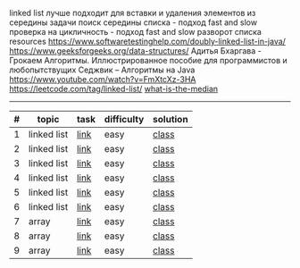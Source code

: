 linked list
лучше подходит для вставки и удаления элементов из середины
задачи
поиск середины списка - подход fast and slow
проверка на цикличность - подход fast and slow
разворот списка
resources
https://www.softwaretestinghelp.com/doubly-linked-list-in-java/
https://www.geeksforgeeks.org/data-structures/
Адитья Бхаргава - Грокаем Алгоритмы. Иллюстрированное пособие для программистов и любопытствущих
Седжвик – Алгоритмы на Java
https://www.youtube.com/watch?v=FmXtcXz-3HA
https://leetcode.com/tag/linked-list/
[what-is-the-median](https://www.investopedia.com/terms/m/median.asp#toc-what-is-the-median)

***

| # | topic       | task                                                                                     | difficulty | solution                                                                                                                     |
|---|-------------|------------------------------------------------------------------------------------------|------------|------------------------------------------------------------------------------------------------------------------------------|
| 1 | linked list | [link](https://leetcode.com/problems/remove-duplicates-from-sorted-list/)                | easy       | [class](linked-list/src/main/java/com/dev/learn/dsa/list/linked/leetcode/easy/RemoveDuplicatesFromSortedList.java)           |
| 2 | linked list | [link](https://leetcode.com/problems/middle-of-the-linked-list/)                         | easy       | [class](linked-list/src/main/java/com/dev/learn/dsa/list/linked/leetcode/easy/MiddleOfTheLinkedList.java)                    |
| 3 | linked list | [link](https://leetcode.com/problems/convert-binary-number-in-a-linked-list-to-integer/) | easy       | [class](linked-list/src/main/java/com/dev/learn/dsa/list/linked/leetcode/easy/ConvertBinaryNumberInLinkedListToInteger.java) |
| 4 | linked list | [link](https://leetcode.com/problems/reverse-linked-list/)                               | easy       | [class](linked-list/src/main/java/com/dev/learn/dsa/list/linked/leetcode/easy/ReverseLinkedList.java)                        |
| 5 | linked list | [link](https://leetcode.com/problems/remove-linked-list-elements/)                       | easy       | [class](linked-list/src/main/java/com/dev/learn/dsa/list/linked/leetcode/easy/RemoveLinkedListElements.java)                 |
| 6 | linked list | [link](https://leetcode.com/problems/merge-two-sorted-lists/)                            | easy       | [class](linked-list/src/main/java/com/dev/learn/dsa/list/linked/leetcode/easy/MergeTwoSortedLists.java)                      |
| 7 | array       | [link](https://leetcode.com/problems/build-array-from-permutation/)                      | easy       | [class](array/src/main/java/com/dev/learn/dsa/array/leetcode/easy/BuildArrayFromPermutation.java)                            |
| 8 | array       | [link](https://leetcode.com/problems/number-of-employees-who-met-the-target/)            | easy       | [class](array/src/main/java/com/dev/learn/dsa/array/leetcode/easy/NumberOfEmployeesWhoMetTheTarget.java)                     |
| 9 | array       | [link](https://leetcode.com/problems/number-of-students-doing-homework-at-a-given-time/) | easy       | [class](array/src/main/java/com/dev/learn/dsa/array/leetcode/easy/NumberOfStudentsDoingHomeworkAtAGivenTime.java)            |
